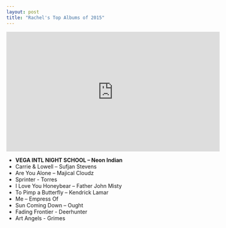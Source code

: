 ```yaml
---
layout: post
title: "Rachel's Top Albums of 2015"
---
```


<iframe width="560" height="315" src="https://www.youtube.com/embed/l0wPHAau1ts" frameborder="0" allowfullscreen></iframe>

- **VEGA INTL NIGHT SCHOOL – Neon Indian**
- Carrie & Lowell – Sufjan Stevens
- Are You Alone – Majical Cloudz
- Sprinter - Torres
- I Love You Honeybear – Father John Misty
- To Pimp a Butterfly – Kendrick Lamar
- Me – Empress Of
- Sun Coming Down – Ought
- Fading Frontier - Deerhunter
- Art Angels - Grimes
